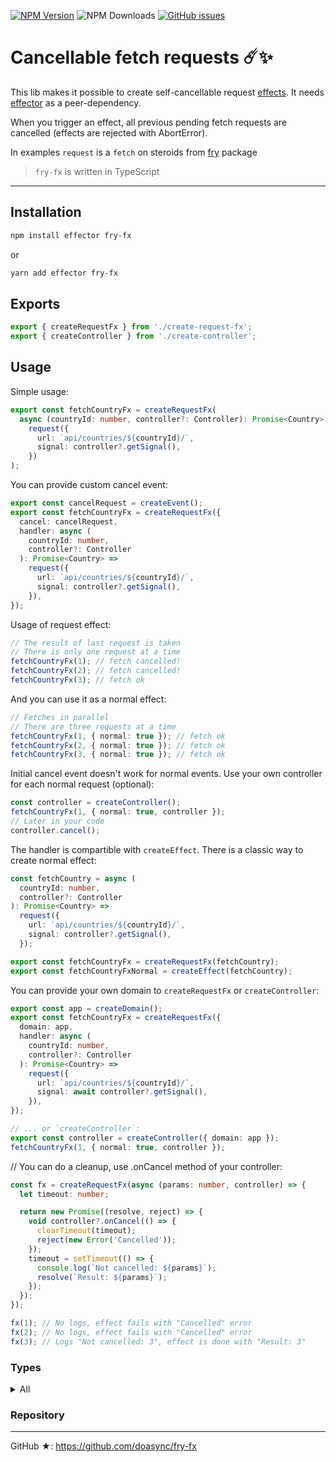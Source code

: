 [![NPM Version][npm-image]][npm-url] ![NPM Downloads][downloads-image] [![GitHub issues][issues-image]][issues-url]

[npm-image]: https://img.shields.io/npm/v/fry-fx.svg
[npm-url]: https://www.npmjs.com/package/fry-fx
[downloads-image]: https://img.shields.io/npm/dw/fry-fx.svg
[deps-image]: https://david-dm.org/doasync/fry-fx.svg
[issues-image]: https://img.shields.io/github/issues/doasync/fry-fx.svg
[issues-url]: https://github.com/doasync/fry-fx/issues

# Cancellable fetch requests ☄️✨

This lib makes it possible to create self-cancellable request
[effects](https://effector.now.sh/docs/api/effector/effect). It needs [effector](https://effector.now.sh) as a peer-dependency.

When you trigger an effect, all previous pending fetch requests are cancelled
(effects are rejected with AbortError).

In examples `request` is a `fetch` on steroids from
[fry](https://www.npmjs.com/package/fry) package

> `fry-fx` is written in TypeScript

---

## Installation

```bash
npm install effector fry-fx
```

or

```bash
yarn add effector fry-fx
```

## Exports

```ts
export { createRequestFx } from './create-request-fx';
export { createController } from './create-controller';
```

## Usage

Simple usage:

```ts
export const fetchCountryFx = createRequestFx(
  async (countryId: number, controller?: Controller): Promise<Country> =>
    request({
      url: `api/countries/${countryId}/`,
      signal: controller?.getSignal(),
    })
);
```

You can provide custom cancel event:

```ts
export const cancelRequest = createEvent();
export const fetchCountryFx = createRequestFx({
  cancel: cancelRequest,
  handler: async (
    countryId: number,
    controller?: Controller
  ): Promise<Country> =>
    request({
      url: `api/countries/${countryId}/`,
      signal: controller?.getSignal(),
    }),
});
```

Usage of request effect:

```ts
// The result of last request is taken
// There is only one request at a time
fetchCountryFx(1); // fetch cancelled!
fetchCountryFx(2); // fetch cancelled!
fetchCountryFx(3); // fetch ok
```

And you can use it as a normal effect:

```ts
// Fetches in parallel
// There are three requests at a time
fetchCountryFx(1, { normal: true }); // fetch ok
fetchCountryFx(2, { normal: true }); // fetch ok
fetchCountryFx(3, { normal: true }); // fetch ok
```

Initial cancel event doesn't work for normal events. Use your own controller for
each normal request (optional):

```ts
const controller = createController();
fetchCountryFx(1, { normal: true, controller });
// Later in your code
controller.cancel();
```

The handler is compartible with `createEffect`. There is a classic way to create
normal effect:

```ts
const fetchCountry = async (
  countryId: number,
  controller?: Controller
): Promise<Country> =>
  request({
    url: `api/countries/${countryId}/`,
    signal: controller?.getSignal(),
  });

export const fetchCountryFx = createRequestFx(fetchCountry);
export const fetchCountryFxNormal = createEffect(fetchCountry);
```

You can provide your own domain to `createRequestFx` or `createController`:

```ts
export const app = createDomain();
export const fetchCountryFx = createRequestFx({
  domain: app,
  handler: async (
    countryId: number,
    controller?: Controller
  ): Promise<Country> =>
    request({
      url: `api/countries/${countryId}/`,
      signal: await controller?.getSignal(),
    }),
});

// ... or `createController`:
export const controller = createController({ domain: app });
fetchCountryFx(1, { normal: true, controller });
```

// You can do a cleanup, use .onCancel method of your controller:

```ts
const fx = createRequestFx(async (params: number, controller) => {
  let timeout: number;

  return new Promise((resolve, reject) => {
    void controller?.onCancel(() => {
      clearTimeout(timeout);
      reject(new Error('Cancelled'));
    });
    timeout = setTimeout(() => {
      console.log(`Not cancelled: ${params}`);
      resolve(`Result: ${params}`);
    });
  });
});

fx(1); // No logs, effect fails with "Cancelled" error
fx(2); // No logs, effect fails with "Cancelled" error
fx(3); // Logs "Not cancelled: 3", effect is done with "Result: 3"
```

### Types

<details>
<summary>
  All
</summary>

```ts
import { Effect, Unit, Domain } from 'effector';

export interface Controller {
  getSignal: Effect<void, AbortSignal>;
  cancel: Effect<void, void>;
}

export interface ControllerConfig {
  cancel?: Unit<unknown>;
  domain?: Domain;
}

export type Handler<Params, Result> = (
  params: Params,
  controller?: Controller
) => Promise<Result>;

export interface Config<Params, Result> {
  handler: Handler<Params, Result>;
  // eslint-disable-next-line @typescript-eslint/no-explicit-any
  cancel?: Unit<any>;
  domain?: Domain;
}

export type ConfigOrHandler<Params, Result> =
  | Handler<Params, Result>
  | Config<Params, Result>;

export type FxOptions = {
  normal?: boolean;
  controller?: Controller;
};

export interface RequestEffect<Params, Done, Fail = Error>
  extends Effect<Params, Done, Fail> {
  (payload: Params, options: FxOptions): Promise<Done>;
}

export type ParamsRef<Params> = { current: [Params, FxOptions?] };
```

</details>

### Repository

---

GitHub ★: https://github.com/doasync/fry-fx
